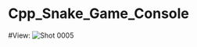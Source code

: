 # Cpp_Snake_Game_Console
#View:
![Shot 0005](https://github.com/user-attachments/assets/93eab455-0490-4c2d-8662-809bf7ace745)
